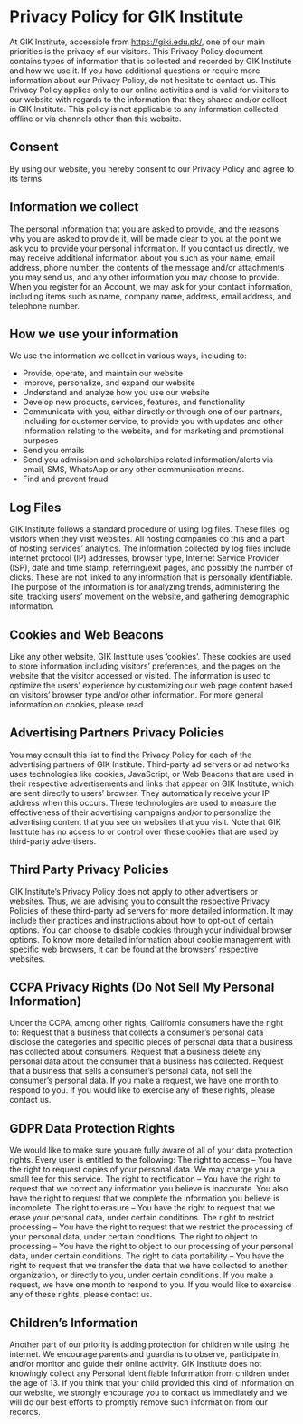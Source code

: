 # Privacy Policy for GIK Institute
At GIK Institute, accessible from https://giki.edu.pk/, one of our main priorities is the privacy of our visitors. This Privacy Policy document contains types of information that is collected and recorded by GIK Institute and how we use it.
If you have additional questions or require more information about our Privacy Policy, do not hesitate to contact us.
This Privacy Policy applies only to our online activities and is valid for visitors to our website with regards to the information that they shared and/or collect in GIK Institute. This policy is not applicable to any information collected offline or via channels other than this website. 
## Consent
By using our website, you hereby consent to our Privacy Policy and agree to its terms.
## Information we collect
The personal information that you are asked to provide, and the reasons why you are asked to provide it, will be made clear to you at the point we ask you to provide your personal information.
If you contact us directly, we may receive additional information about you such as your name, email address, phone number, the contents of the message and/or attachments you may send us, and any other information you may choose to provide.
When you register for an Account, we may ask for your contact information, including items such as name, company name, address, email address, and telephone number.
## How we use your information
We use the information we collect in various ways, including to:
  * Provide, operate, and maintain our website
  * Improve, personalize, and expand our website
  * Understand and analyze how you use our website
  * Develop new products, services, features, and functionality
  * Communicate with you, either directly or through one of our partners, including for customer service, to provide you with updates and other information relating to the website, and for marketing and promotional purposes
  * Send you emails
  * Send you admission and scholarships related information/alerts via email, SMS, WhatsApp or any other communication means.
  * Find and prevent fraud


## Log Files
GIK Institute follows a standard procedure of using log files. These files log visitors when they visit websites. All hosting companies do this and a part of hosting services’ analytics. The information collected by log files include internet protocol (IP) addresses, browser type, Internet Service Provider (ISP), date and time stamp, referring/exit pages, and possibly the number of clicks. These are not linked to any information that is personally identifiable. The purpose of the information is for analyzing trends, administering the site, tracking users’ movement on the website, and gathering demographic information.
## Cookies and Web Beacons
Like any other website, GIK Institute uses ‘cookies’. These cookies are used to store information including visitors’ preferences, and the pages on the website that the visitor accessed or visited. The information is used to optimize the users’ experience by customizing our web page content based on visitors’ browser type and/or other information.
For more general information on cookies, please read 
## Advertising Partners Privacy Policies
You may consult this list to find the Privacy Policy for each of the advertising partners of GIK Institute.
Third-party ad servers or ad networks uses technologies like cookies, JavaScript, or Web Beacons that are used in their respective advertisements and links that appear on GIK Institute, which are sent directly to users’ browser. They automatically receive your IP address when this occurs. These technologies are used to measure the effectiveness of their advertising campaigns and/or to personalize the advertising content that you see on websites that you visit.
Note that GIK Institute has no access to or control over these cookies that are used by third-party advertisers.
## Third Party Privacy Policies
GIK Institute’s Privacy Policy does not apply to other advertisers or websites. Thus, we are advising you to consult the respective Privacy Policies of these third-party ad servers for more detailed information. It may include their practices and instructions about how to opt-out of certain options.
You can choose to disable cookies through your individual browser options. To know more detailed information about cookie management with specific web browsers, it can be found at the browsers’ respective websites.
## CCPA Privacy Rights (Do Not Sell My Personal Information)
Under the CCPA, among other rights, California consumers have the right to:
Request that a business that collects a consumer’s personal data disclose the categories and specific pieces of personal data that a business has collected about consumers.
Request that a business delete any personal data about the consumer that a business has collected.
Request that a business that sells a consumer’s personal data, not sell the consumer’s personal data.
If you make a request, we have one month to respond to you. If you would like to exercise any of these rights, please contact us.
## GDPR Data Protection Rights
We would like to make sure you are fully aware of all of your data protection rights. Every user is entitled to the following:
The right to access – You have the right to request copies of your personal data. We may charge you a small fee for this service.
The right to rectification – You have the right to request that we correct any information you believe is inaccurate. You also have the right to request that we complete the information you believe is incomplete.
The right to erasure – You have the right to request that we erase your personal data, under certain conditions.
The right to restrict processing – You have the right to request that we restrict the processing of your personal data, under certain conditions.
The right to object to processing – You have the right to object to our processing of your personal data, under certain conditions.
The right to data portability – You have the right to request that we transfer the data that we have collected to another organization, or directly to you, under certain conditions.
If you make a request, we have one month to respond to you. If you would like to exercise any of these rights, please contact us.
## Children’s Information
Another part of our priority is adding protection for children while using the internet. We encourage parents and guardians to observe, participate in, and/or monitor and guide their online activity.
GIK Institute does not knowingly collect any Personal Identifiable Information from children under the age of 13. If you think that your child provided this kind of information on our website, we strongly encourage you to contact us immediately and we will do our best efforts to promptly remove such information from our records.
